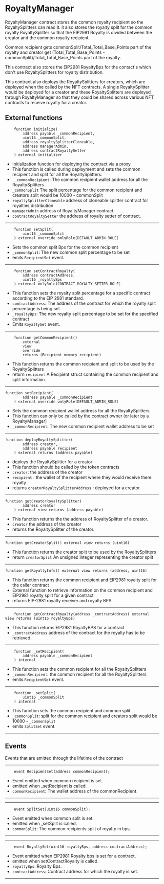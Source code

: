 # RoyaltyManager

RoyaltyManager contract stores the common royalty recipient so the RoyaltySplitters can read it. it also stores the royalty split for the common royalty RoyaltySplitter so that the EIP2981 Royalty is divided between the creator and the common royalty recipient.

Common recipient gets commonSplit/Total_Total_Base_Points part of the royalty and creator get (Total_Total_Base_Points - commonSplit)/Total_Total_Base_Points part of the royalty.

This contract also stores the EIP2981 RoyaltyBps for the contact's which don't use RoyaltySplitters for royalty distribution.

This contract also deploys the RoyaltySplitters for creators, which are deployed when the called by the NFT contracts. A single RoyaltySplitter would be deployed for a creator and these RoyaltySplitters are deployed through RoyaltyManager so that they could be shared across various NFT contracts to receive royalty for a creator. 

## External functions

```Solidity
    function initialize(
        address payable _commonRecipient,
        uint16 _commonSplit,
        address royaltySplitterCloneable,
        address managerAdmin,
        address contractRoyaltySetter
    ) external initializer
```

- Initialization function for deploying the contract via a proxy
- This function is called during deployment and sets the common recipient and split for all the RoyaltySplitters.
- ` _commonRecipient`: The common recipient wallet address for all the RoyaltySplitters
- `_commonSplit` The split percentage for the common recipient and creators split would be 10000 - commonSplit
-  `royaltySplitterCloneable` address of cloneable splitter contract for royalties distribution
- `managerAdmin` address of RoyaltyManager contract.
- `contractRoyaltySetter` the address of royalty setter of contract.

---

```Solidity
    function setSplit(
        uint16 _commonSplit
    ) external override onlyRole(DEFAULT_ADMIN_ROLE)
```

- Sets the common split Bps for the common recipient
- `_commonSplit`: The new common split percentage to be set
- emits `RecipientSet` event.

---

```Solidity
    function setContractRoyalty(
        address contractAddress,
        uint16 _royaltyBps
    ) external onlyRole(CONTRACT_ROYALTY_SETTER_ROLE)
```

- This function sets the royalty split percentage for a specific contract according to the EIP 2981 standard.
- `contractAddress`: The address of the contract for which the royalty split percentage is being set
- `_royaltyBps`: The new royalty split percentage to be set for the specified contract
- Emits `RoyaltySet` event.

---

```Solidity
    function getCommonRecipient()
        external
        view
        override
        returns (Recipient memory recipient)
```

- This function returns the common recipient and split to be used by the RoyaltySplitters
- return `recipient` A Recipient struct containing the common recipient and split information.

---

```Solidity
function setRecipient(
        address payable _commonRecipient
    ) external override onlyRole(DEFAULT_ADMIN_ROLE)
```

- Sets the common recipient wallet address for all the RoyaltySplitters
- This function can only be called by the contract owner (or later by a RoyaltyManager)
- `_commonRecipient`: The new common recipient wallet address to be set

---

```Solidity
function deployRoyaltySplitter(
        address creator,
        address payable recipient
    ) external returns (address payable) 
```

- deploys the RoyaltySplitter for a creator
- This function should be called by the token contracts 
- `creator`: the address of the creator
- `recipient` : the wallet of the recipient where they would receive there royalty
- returns `creatorRoyaltySplitterAddress` : deployed for a creator

---

```Solidity
function getCreatorRoyaltySplitter(
        address creator
    ) external view returns (address payable)
```

- This function returns the the address of RoyaltySplitter of a creator.
- `creator` the address of the creator
- returns  the RoyaltySplitter of the creator.

---

```Solidity
function getCreatorSplit() external view returns (uint16)
```

- This function returns the creator split to be used by the RoyaltySplitters
- return `creatorSplit` An unsigned integer representing the creator split

---

```Solidity
function getRoyaltyInfo() external view returns (address, uint16)
```

- This function returns the common recipient and EIP2981 royalty split for the caller contract
- External function to retrieve information on the common recipient and EIP2981 royalty split for a given contract
- returns EIP-2981 royalty receiver and royalty BPS

---

```Solidity
    function getContractRoyalty(address _contractAddress) external view returns (uint16 royaltyBps) 
```

- This function returns EIP2981 RoyaltyBPS for a contract
- `_contractAddress` address of the contract for the royalty has to be retrieved.

---

```Solidity
    function _setRecipient(
        address payable _commonRecipient
    ) internal
```

- This function sets the common recipient for all the RoyaltySplitters
- `_commonRecipient`: the common recipient for all the RoyaltySplitters
- emits `RecipientSet` event.

---

```Solidity
    function _setSplit(
        uint16 _commonSplit
    ) internal
```

- This function sets the common recipient and common split
- `_commonSplit`: split for the common recipient and creators split would be 10000 - `_commonSplit`
- emits `SplitSet` event.

---

## Events

Events that are emitted through the lifetime of the contract

---

```Solidity
    event RecipientSet(address commonRecipient);
```

- Event emitted when common recipient is set.
- emitted when \_setRecipient is called.
- `commonRecipient`: The wallet address of the commonRecipient.

---

---

```Solidity
    event SplitSet(uint16 commonSplit);
```

- Event emitted when common split is set.
- emitted when \_setSplit is called.
- `commonSplit`: The common recipients split of royalty in bps.

---

---

```Solidity
    event RoyaltySet(uint16 royaltyBps, address contractAddress);
```

- Event emitted when EIP2981 Royalty bps is set for a contract.
- emitted when setContractRoyalty is called.
- `royaltyBps`: Royalty Bps.
- `contractAddress`: Contract address for which the royalty is set.

---
